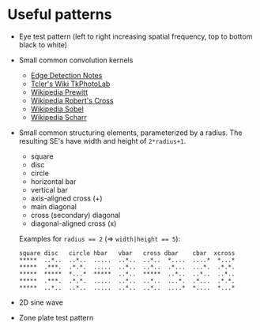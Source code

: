 # Useful patterns

  - Eye test pattern (left to right increasing spatial frequency, top to bottom black to white)

  - Small common convolution kernels

      - [Edge Detection Notes](http://www.holoborodko.com/pavel/image-processing/edge-detection)
      - [Tcler's Wiki TkPhotoLab](https://wiki.tcl-lang.org/page/TkPhotoLab)
      - [Wikipedia Prewitt](https://en.wikipedia.org/wiki/Prewitt_operator)
      - [Wikipedia Robert's Cross](https://en.wikipedia.org/wiki/Roberts_cross)
      - [Wikipedia Sobel](https://en.wikipedia.org/wiki/Sobel_operator)
      - [Wikipedia Scharr](https://en.wikipedia.org/wiki/Scharr_operator)

  - Small common structuring elements, parameterized by a radius.
    The resulting SE's have width and height of `2*radius+1`.

      - square
      - disc
      - circle
      - horizontal bar
      - vertical bar
      - axis-aligned cross (+)
      - main diagonal
      - cross (secondary) diagonal
      - diagonal-aligned cross (x)

      Examples for `radius == 2` (=> `width|height == 5`):

      ```
      square disc   circle hbar   vbar   cross dbar    cbar  xcross
      *****  ..*..  ..*..  .....  ..*..  ..*..  *....  ....*  *...*
      *****  .***.  .*.*.  .....  ..*..  ..*..  .*...  ...*.  .*.*.
      *****  *****  *...*  *****  ..*..  *****  ..*..  ..*..  ..*..
      *****  .***.  .*.*.  .....  ..*..  ..*..  ...*.  .*...  .*.*.
      *****  ..*..  ..*..  .....  ..*..  ..*..  ....*  *....  *...*
      ```

  - 2D sine wave

  - Zone plate test pattern
